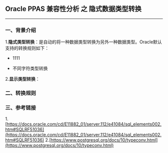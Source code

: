 ## Oracle PPAS 兼容性分析 之 隐式数据类型转换
---

### 一、背景介绍
1.**隐式类型转换**：是自动的将一种数据类型转换为另外一种数据类型。Oracle默认支持的转换规则如下：
+ 1111

+ 不同字符类型转换






2.**显示类型转换**：






### 二、转换规则



### 三、参考链接
1.[https://docs.oracle.com/cd/E11882_01/server.112/e41084/sql_elements002.htm#SQLRF51036](https://docs.oracle.com/cd/E11882_01/server.112/e41084/sql_elements002.htm#SQLRF51036)
2.[https://www.postgresql.org/docs/10/typeconv.html](https://www.postgresql.org/docs/10/typeconv.html)
